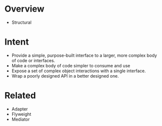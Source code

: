 # Overview
* Structural

# Intent
* Provide a simple, purpose-built interface to a larger, more complex body of code or interfaces.
* Make a complex body of code simpler to consume and use
* Expose a set of complex object interactions with a single interface.
* Wrap a poorly designed API in a better designed one.

# Related
* Adapter
* Flyweight
* Mediator
